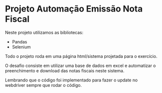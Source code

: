 # Projeto Automação Emissão Nota FiscalNeste projeto utilizamos as bibliotecas:- Pandas- SeleniumTodo o projeto roda em uma página html/sistema projetada para o exercício.O desafio consiste em utilizar uma base de dados em excel e automatizar o preenchimento e download das notas fiscais neste sistema.Lembrando que o código foi implementado para fazer o update no webdriver sempre que rodar o código.